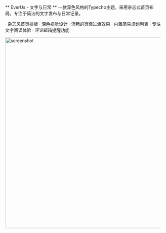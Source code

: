 ** EverUs - 文字与日常 **
一款深色风格的Typecho主题，采用杂志式首页布局。专注于简洁的文字发布与日常记录。

· 杂志风首页排版
· 深色视觉设计
· 流畅的页面过渡效果
· 内置简易规划列表
· 专注文字阅读体验
· 评论邮箱提醒功能

<img width="1139" height="617" alt="screenshot" src="https://github.com/user-attachments/assets/cb549cfb-6f2c-48fb-ae27-8eed63d295ff" />
